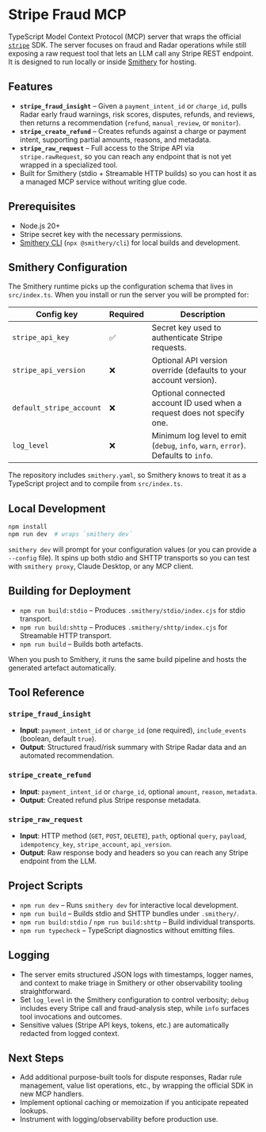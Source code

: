 # Stripe Fraud MCP

TypeScript Model Context Protocol (MCP) server that wraps the official [`stripe`](https://github.com/stripe/stripe-node) SDK. The server focuses on fraud and Radar operations while still exposing a raw request tool that lets an LLM call any Stripe REST endpoint. It is designed to run locally or inside [Smithery](https://smithery.ai/) for hosting.

## Features
- **`stripe_fraud_insight`** – Given a `payment_intent_id` or `charge_id`, pulls Radar early fraud warnings, risk scores, disputes, refunds, and reviews, then returns a recommendation (`refund`, `manual_review`, or `monitor`).
- **`stripe_create_refund`** – Creates refunds against a charge or payment intent, supporting partial amounts, reasons, and metadata.
- **`stripe_raw_request`** – Full access to the Stripe API via `stripe.rawRequest`, so you can reach any endpoint that is not yet wrapped in a specialized tool.
- Built for Smithery (stdio + Streamable HTTP builds) so you can host it as a managed MCP service without writing glue code.

## Prerequisites
- Node.js 20+
- Stripe secret key with the necessary permissions.
- [Smithery CLI](https://smithery.ai/docs) (`npx @smithery/cli`) for local builds and development.

## Smithery Configuration

The Smithery runtime picks up the configuration schema that lives in `src/index.ts`. When you install or run the server you will be prompted for:

| Config key | Required | Description |
|------------|----------|-------------|
| `stripe_api_key` | ✅ | Secret key used to authenticate Stripe requests. |
| `stripe_api_version` | ❌ | Optional API version override (defaults to your account version). |
| `default_stripe_account` | ❌ | Optional connected account ID used when a request does not specify one. |
| `log_level` | ❌ | Minimum log level to emit (`debug`, `info`, `warn`, `error`). Defaults to `info`. |

The repository includes `smithery.yaml`, so Smithery knows to treat it as a TypeScript project and to compile from `src/index.ts`.

## Local Development
```bash
npm install
npm run dev  # wraps `smithery dev`
```

`smithery dev` will prompt for your configuration values (or you can provide a `--config` file). It spins up both stdio and SHTTP transports so you can test with `smithery proxy`, Claude Desktop, or any MCP client.

## Building for Deployment
- `npm run build:stdio` – Produces `.smithery/stdio/index.cjs` for stdio transport.
- `npm run build:shttp` – Produces `.smithery/shttp/index.cjs` for Streamable HTTP transport.
- `npm run build` – Builds both artefacts.

When you push to Smithery, it runs the same build pipeline and hosts the generated artefact automatically.

## Tool Reference

### `stripe_fraud_insight`
- **Input**: `payment_intent_id` or `charge_id` (one required), `include_events` (boolean, default `true`).
- **Output**: Structured fraud/risk summary with Stripe Radar data and an automated recommendation.

### `stripe_create_refund`
- **Input**: `payment_intent_id` or `charge_id`, optional `amount`, `reason`, `metadata`.
- **Output**: Created refund plus Stripe response metadata.

### `stripe_raw_request`
- **Input**: HTTP method (`GET`, `POST`, `DELETE`), `path`, optional `query`, `payload`, `idempotency_key`, `stripe_account`, `api_version`.
- **Output**: Raw response body and headers so you can reach any Stripe endpoint from the LLM.

## Project Scripts
- `npm run dev` – Runs `smithery dev` for interactive local development.
- `npm run build` – Builds stdio and SHTTP bundles under `.smithery/`.
- `npm run build:stdio` / `npm run build:shttp` – Build individual transports.
- `npm run typecheck` – TypeScript diagnostics without emitting files.

## Logging
- The server emits structured JSON logs with timestamps, logger names, and context to make triage in Smithery or other observability tooling straightforward.
- Set `log_level` in the Smithery configuration to control verbosity; `debug` includes every Stripe call and fraud-analysis step, while `info` surfaces tool invocations and outcomes.
- Sensitive values (Stripe API keys, tokens, etc.) are automatically redacted from logged context.

## Next Steps
- Add additional purpose-built tools for dispute responses, Radar rule management, value list operations, etc., by wrapping the official SDK in new MCP handlers.
- Implement optional caching or memoization if you anticipate repeated lookups.
- Instrument with logging/observability before production use.
